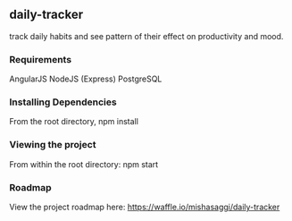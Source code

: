 ## daily-tracker

track daily habits and see pattern of their effect on productivity and mood.

### Requirements

AngularJS
NodeJS (Express)
PostgreSQL

### Installing Dependencies

From the root directory, npm install

### Viewing the project

From within the root directory:
npm start

### Roadmap

View the project roadmap here:
https://waffle.io/mishasaggi/daily-tracker
